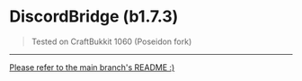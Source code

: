 # DiscordBridge (b1.7.3)

> Tested on CraftBukkit 1060 (Poseidon fork)
---

[Please refer to the main branch's README :)](https://github.com/Lukiiy/DiscordBridge/blob/main/README.md)
